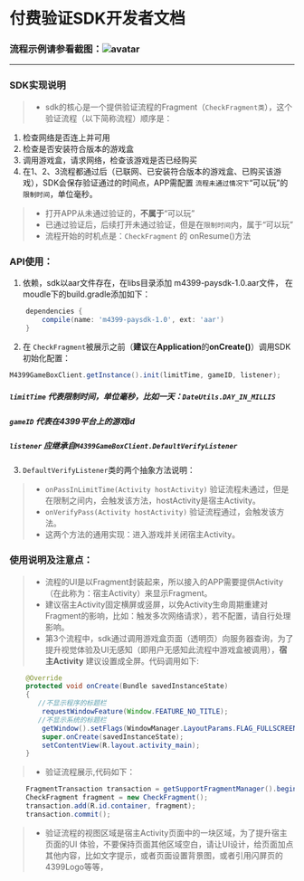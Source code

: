# 付费验证SDK开发者文档
### 流程示例请参看截图：![avatar](https://github.com/boriszixue/paysdkdoc/edit/master/demo.png)
------

### SDK实现说明
> * sdk的核心是一个提供验证流程的Fragment（`CheckFragment类`），这个验证流程（以下简称流程）顺序是：
1. 检查网络是否连上并可用
2. 检查是否安装符合版本的游戏盒
3. 调用游戏盒，请求网络，检查该游戏是否已经购买
4. 在1、2、3流程都通过后（已联网、已安装符合版本的游戏盒、已购买该游戏），SDK会保存验证通过的时间点，APP需配置 `流程未通过情况下`“可以玩”的`限制时间`，单位毫秒。
> * 打开APP从未通过验证的，**不属于**“可以玩”
> * 已通过验证后，后续打开未通过验证，但是在`限制时间`内，属于“可以玩”
> * 流程开始的时机点是：``CheckFragment`` 的 onResume()方法

### API使用：
1. 依赖，sdk以aar文件存在，在libs目录添加 m4399-paysdk-1.0.aar文件， 在moudle下的build.gradle添加如下：
```gradle
    dependencies {
        compile(name: 'm4399-paysdk-1.0', ext: 'aar')
    }
```
2. 在 `CheckFragment`被展示之前（**建议**在**Application**的**onCreate()**）调用SDK初始化配置：
```java
M4399GameBoxClient.getInstance().init(limitTime, gameID, listener);
```
##### `limitTime` 代表限制时间，单位毫秒，比如一天：``DateUtils.DAY_IN_MILLIS ``
##### `gameID` 代表在4399平台上的游戏id
##### `listener` 应继承自``M4399GameBoxClient.DefaultVerifyListener``
3. ``DefaultVerifyListener``类的两个抽象方法说明：
> * ``onPassInLimitTime(Activity hostActivity)`` 验证流程未通过，但是在限制之间内，会触发该方法，hostActivity是宿主Activity。
> * ``onVerifyPass(Activity hostActivity)`` 验证流程通过，会触发该方法。
> * 这两个方法的通用实现：进入游戏并关闭宿主Activity。

### 使用说明及注意点：

> * 流程的UI是以Fragment封装起来，所以接入的APP需要提供Activity（在此称为：宿主Activity）来显示Fragment。
> * 建议宿主Activity固定横屏或竖屏，以免Activity生命周期重建对Fragment的影响，比如：触发多次网络请求），若不配置，请自行处理影响。
> * 第3个流程中，sdk通过调用游戏盒页面（透明页）向服务器查询，为了提升视觉体验及UI无感知（即用户无感知此流程中游戏盒被调用），**宿主Activity** 建议设置成全屏。代码调用如下:
```java
    @Override
    protected void onCreate(Bundle savedInstanceState)
    {
       //不显示程序的标题栏
        requestWindowFeature(Window.FEATURE_NO_TITLE);
       //不显示系统的标题栏
        getWindow().setFlags(WindowManager.LayoutParams.FLAG_FULLSCREEN, WindowManager.LayoutParams.FLAG_FULLSCREEN);
        super.onCreate(savedInstanceState);
        setContentView(R.layout.activity_main);
    }
```
> * 验证流程展示,代码如下：
```java
    FragmentTransaction transaction = getSupportFragmentManager().beginTransaction();
    CheckFragment fragment = new CheckFragment();
    transaction.add(R.id.container, fragment);
    transaction.commit();
```
> * 验证流程的视图区域是宿主Activity页面中的一块区域，为了提升宿主页面的UI 体验，不要保持页面其他区域空白，请让UI设计，给页面加点其他内容，比如文字提示，或者页面设置背景图，或者引用闪屏页的4399Logo等等，
